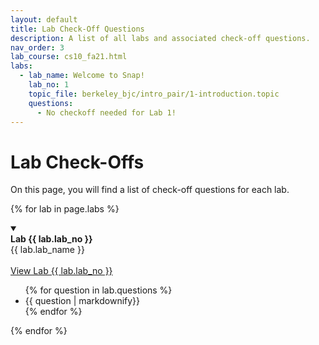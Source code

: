 ```yaml
---
layout: default
title: Lab Check-Off Questions
description: A list of all labs and associated check-off questions.
nav_order: 3
lab_course: cs10_fa21.html
labs:
  - lab_name: Welcome to Snap!
    lab_no: 1
    topic_file: berkeley_bjc/intro_pair/1-introduction.topic
    questions:
      - No checkoff needed for Lab 1!
---
```


# Lab Check-Offs

On this page, you will find a list of check-off questions for each lab.

{% for lab in page.labs %}
<details open>
  <a name="lab-{{ lab.lab_no }}"></a>
  <summary>
    <div class="label label-lab"><strong>Lab {{ lab.lab_no }}</strong></div>
    {{ lab.lab_name }}
  </summary>
  <br>
  <a href="https://cs10.org/bjc-r/topic/topic.html?topic={{ lab.topic_file |urlencode }}&course={{ page.course }}&novideo&noreading&noassignment" target="_bank">
  View Lab {{ lab.lab_no }}
  </a>
  <ul>
    {% for question in lab.questions %}
      <li>{{ question | markdownify}}</li>
    {% endfor %}
  </ul>
</details>
{% endfor %}

<!--

- lab_name: Build Your Own Blocks
  lab_no: 2
  topic_file: berkeley_bjc/intro_pair/2-loops-variables.topic
  questions:
    - Show your Field of Flowers.
    - Why should you Build Your Own Blocks? Give a reason that someone may create a custom block.
    - What are some different ways to achieve repetition? Name at least 2.
    - Show your random-walk sprite.
    - Show your "draw square-leaved flower..." block.
- lab_name: Conditionals, Reporters & Testing
  lab_no: 3
  topic_file: berkeley_bjc/intro_pair/2-conditionals-testing-su21.topic
  questions:
    - What is a Boolean? Explain why we use them, and give examples of functions that report a Boolean value.
    - Show us your traffic signal and letter grade blocks.
    - Explain the difference between a command and a reporter block.
    - Show us the `is _ between _ and _ ?` block.
    - What does the mystery reporter (at the bottom of the “Reporter Blocks” page) report when run with the inputs hello and 5?
    - Name a few of the input types. Why is it important that we specify input types?
    - How are global variables different from script variables?
    - Show and explain your sum of two smallest block.
- lab_name: Lists and HOFs
  lab_no: 4
  topic_file: berkeley_bjc/lists/lists-I.topic
  questions:
    - What is a list? Why would we use a list of 10 elements instead of just making 10 variables?
    - What do `map`, `keep`, and `combine` each do?
    - Show us your `acronym` block.
    - Show us your `expand` block.
    - What is the difference between the `for each (item)` loop and the `for (i)` loop we have used in previous labs?
- lab_name: Algorithms
  lab_no: 5
  topic_file: berkeley_bjc/areas/algorithms.topic
  questions:
    - What is an algorithm? Please give an example both in real life and from class.
    - Please show both your "findNumberInUnsortedList" and "findNumberInSortedList" functions and describe the difference in the algorithms used.
    - Are algorithms which are (on average) faster always "better"? Why or why not?
    - What might some "trade-offs" to different computer science algorithms be?
    - How can abstraction and algorithms relate in computer science?
- lab_name: Algorithmic Complexity
  lab_no: 6
  topic_file: berkeley_bjc/areas/algorithm-complexity.topic
  questions:
    - Please show me your Non-Gauss and Gauss Add all numbers in. Which was faster? Why?
    - Of all the runtimes you have discovered thus far, can you rank them from “fastest” to “slowest”? Why is runtime important for the programs that we create?
    - Name the logarithmic time algorithm that we implemented in Lab 5. Explain why this algorithm runs in logarithmic time.
    - What is the difference between “Worst-Case” and “Best Case” Runtimes when running the Are the numbers of (LIST) distinct block? Why?
    - What happened with the time it took for your computer to counter up the numbers between 1 and x when you started doubling the numbers? Tripling the numbers? What do you think would happen with the time I multiplied your top number by 8?
    - What is an example of an algorithm that we have seen that has an exponential runtime?
- lab_name: Testing + Project 1
  lab_no: 7
  topic_file: berkeley_bjc/2048-testing/2048.topic
  questions:
    - How does the test block work? What is its domain and range?
    - Show us the output of your test block on the merge column. Explain why this output makes sense.
    - How will writing tests help you for the 2048 assignment?
    - How do merge up and merge column work? What is the domain/range of each block?
    - What is the domain and range of the update display block?
- lab_name: Boards (Optional)
  lab_no: 8
  topic_file: berkeley_bjc/lists/tic-tac-toe.topic
  questions:
    - Why did we have variables like “Size”, “Start”, and “Display Width” when designing our board and what do they do?
    - Show your working board game by moving the sprite around the board.
    - Explain an advantage of using an underlying board structure when designing a game.
- lab_name: Trees and Fractals
  lab_no: 9
  topic_file: berkeley_bjc/recur/recursion-trees-fractals.topic
  questions:
    - Why is it important that the inputs to a recursive call be smaller than the original inputs to the function?
    - Please show me your “crazy-tree” block.
    - Why is it important that the sprite face the same direction at the end of a recursive function as it faced initially?
    - What defines a recursive block? What are the two necessary “cases” that a recursive block must consider? Name and define them.
    - Please show me your “snowflake” block.
- lab_name: Recursive Reporters
  lab_no: 10
  topic_file: berkeley_bjc/recur/recursive-reporters-part1.topic
  questions:
    - Why do we map the first item of the set in front of a recursive call of subsets over the rest of the list?
    - Explain why the second version of subsets only makes 7 calls instead of 64.
    - Explain how the sort block works, how the merge block works, and how they work together.
    - Show us the recursive numbers block.
    - Show us the recursive ends-e block.
- lab_name: HOFS and Functions as Data
  lab_no: 11
  topic_file: berkeley_bjc/hofs/hofs-practice.topic
  questions:
  - What is a higher-order function?
  - Show us your pandigital block and explain how it works.
  - Show us your factorion block and explain how it works.
  - Show us your list all factorions function. How does this compare to the list all pandigital numbers function?
- lab_name: Welcome to Python
  lab_no: 12
  topic_file: berkeley_bjc/python/besides-blocks-welcome-parsons.topic
  questions:
  - What is the difference between the "python", "python file.py", and "python -i file.py" terminal commands?
  - What is the difference between the "print" and "return" python commands?
  - Show your "reverse_string(string)" function. If you did it iteratively, explain the recursive solution. If you did it recursively, explain the iterative solution.
  - Show your "palindrome(string)" function.
  - Show your c-curve function and its output.
- lab_name: Data Structures in Python
  lab_no: 13
  topic_file: berkeley_bjc/python/besides-blocks-data-struct.topic
  questions:
  - What is the difference between = and == in python?
  - Show us the result of running the autograder.
  - What is a dictionary?
  - What does 0-indexing mean?
- lab_name: Object-Oriented Programming
  lab_no: 14
  topic_file: berkeley_bjc/python/besides-blocks-oop-joshhug-edition.topic
  questions:
  - Describe the purpose of an "init" function.
  - To access a class attribute, should you use the class name or an instance name?
  - Name two different ways to assign instance attributes.
  - Show us your "outdated" and "add_genre" methods.
  - Show us your completed MemePage and Member classes.
- lab_name: Text Processing in Python
  lab_no: 15
  topic_file: berkeley_bjc/python/besides-blocks-text-processing.topic
  questions:
  - What are the arguments of the "open" function and what does it return?
  - Show us your "izzle" function.
  - How do we choose how something is sorted when using the "sorted" function in Python?
  - Show us your "top_n_words" and "print_top_n_words" functions.
  - Show us your "apply_language_game" function.
- lab_name: Data Science
  lab_no: 16
  topic_file: berkeley_bjc/python/data-lab.topic
  questions:
  - What are some important commands that you can use to keep only certain rows in a table?
  - Describe the three main steps of working with data as per this lab.
  - What commands did you use to find the price of the most expensive listing in San Francisco?
  - Show us your scatter plot.What are some things you notice from this plot?
- lab_name: Concurrency
  lab_no: 17
  topic_file: berkeley_bjc/areas/concurrency.topic
  questions:
  - What is a race condition?
  - Is it always true that splitting a task among 10 “workers” is better than splitting it among 5 “workers”?
  - What is the difference between determinism and nondeterminism, in the context of concurrency?
  - How does Snap! handle concurrency?





**Lab 12**{: .label .label-lab }[Welcome to Python!](https://beautyjoy.github.io/bjc-r/topic/topic.html?topic=berkeley_bjc/python/besides-blocks-welcome-parsons.topic&course=cs10_fa21.html&novideo&noreading&noassignment)
- What is the difference between the "python", "python file.py", and "python -i file.py" terminal commands?
- What is the difference between the "print" and "return" python commands?
- Show your "reverse_string(string)" function. If you did it iteratively, explain the recursive solution. If you did it recursively, explain the iterative solution.
- Show your "palindrome(string)" function.
- Show your c-curve function and its output.

**Lab 13**{: .label .label-lab }[Data Structures in Python](https://beautyjoy.github.io/bjc-r/topic/topic.html?topic=berkeley_bjc/python/besides-blocks-data-struct.topic&course=cs10_fa21.html&novideo&noreading&noassignment)
- What is the difference between = and == in python?
- Show us the result of running the autograder.
- What is a dictionary?
- What does 0-indexing mean?

**Lab 14**{: .label .label-lab }[Object-Oriented Programming](https://beautyjoy.github.io/bjc-r/topic/topic.html?topic=berkeley_bjc/python/besides-blocks-oop-joshhug-edition.topic&course=cs10_fa21.html&novideo&noreading&noassignment)
- Describe the purpose of an "init" function.
- To access a class attribute, should you use the class name or an instance name?
- Name two different ways to assign instance attributes.
- Show us your "outdated" and "add_genre" methods.
- Show us your completed MemePage and Member classes.

**Lab 15**{: .label .label-lab }[Text Processing in Python](https://beautyjoy.github.io/bjc-r/topic/topic.html?topic=berkeley_bjc/python/besides-blocks-text-processing.topic&course=cs10_fa21.html&novideo&noreading&noassignment)
- What are the arguments of the "open" function and what does it return?
- Show us your "izzle" function.
- How do we choose how something is sorted when using the "sorted" function in Python?
- Show us your "top_n_words" and "print_top_n_words" functions.
- Show us your "apply_language_game" function.

**Lab 16**{: .label .label-lab }[Data Science](https://beautyjoy.github.io/bjc-r/topic/topic.html?topic=berkeley_bjc/python/data-lab.topic&course=cs10_fa21.html&novideo&noreading&noassignment)
- What are some important commands that you can use to keep only certain rows in a table?
- Describe the three main steps of working with data as per this lab.
- What commands did you use to find the price of the most expensive listing in San Francisco?
- Show us your scatter plot.What are some things you notice from this plot?

**Lab 17**{: .label .label-lab }[Concurrency](https://beautyjoy.github.io/bjc-r/topic/topic.html?topic=berkeley_bjc/areas/concurrency.topic&course=cs10_fa21.html&novideo&noreading&noassignment)
- What is a race condition?
- Is it always true that splitting a task among 10 “workers” is better than splitting it among 5 “workers”?
- What is the difference between determinism and nondeterminism, in the context of concurrency?
- How does Snap! handle concurrency?

**Lab 18**{: .label .label-lab }[Debugging in OOP](https://beautyjoy.github.io/bjc-r/topic/topic.html?topic=berkeley_bjc/python/oop-debugging.topic&course=cs10_fa21.html&novideo&noreading&noassignment)
- Show us the result of running the docstring under the Account class in your terminal.
- Show us the result of running the docstring under each QuidditchPlayer subclass in your terminal.
- What is some information the terminal gives you when there's an error in your code? -->
